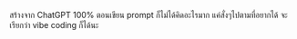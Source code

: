 สร้างจาก ChatGPT 100%
ตอนเขียน prompt ก็ไม่ได้คิดอะไรมาก แค่สั่งๆไปตามที่อยากได้
จะเรียกว่า vibe coding ก็ได้นะ
